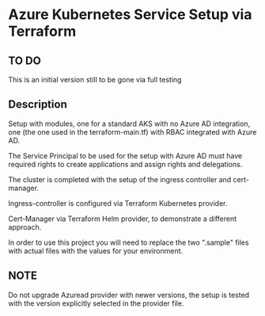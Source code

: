 # Azure Kubernetes Service Setup via Terraform

## TO DO 

This is an initial version still to be gone via full testing

## Description

Setup with modules, one for a standard AKS with no Azure AD integration, one (the one used in the terraform-main.tf) with RBAC integrated with Azure AD.

The Service Principal to be used for the setup with Azure AD must have required rights to create applications and assign rights and delegations.

The cluster is completed with the setup of the ingress controller and cert-manager.

Ingress-controller is configured via Terraform Kubernetes provider.

Cert-Manager via Terraform Helm provider, to demonstrate a different approach.

In order to use this project you will need to replace the two ".sample" files with actual files with the values for your environment.

## NOTE

Do not upgrade Azuread provider with newer versions, the setup is tested with the version explicitly selected in the provider file.